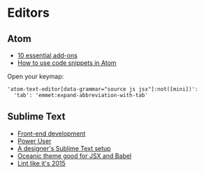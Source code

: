 # Editors

## Atom

* [10 essential add-ons](http://www.sitepoint.com/10-essential-atom-add-ons/)
* [How to use code snippets in Atom](http://www.sitepoint.com/use-code-snippets-atom/)

Open your keymap:

```
'atom-text-editor[data-grammar="source js jsx"]:not([mini])':
  'tab': 'emmet:expand-abbreviation-with-tab'
```

## Sublime Text

* [Front-end development](http://martineau.tv/2014/07/sublime-text-for-front-end-development/)
* [Power User](http://wesbos.github.io/Sublime-Text-Power-User-Talk/)
* [A designer's Sublime Text setup](https://medium.com/design-notes/a-designers-sublime-text-setup-e3963f8d79da)
* [Oceanic theme good for JSX and Babel](https://github.com/voronianski/oceanic-next-theme)
* [Lint like it's 2015](https://medium.com/@dan_abramov/lint-like-it-s-2015-6987d44c5b48)